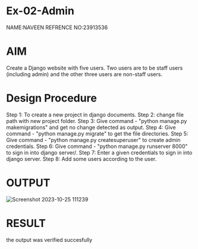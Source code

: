 # Ex-02-Admin
NAME:NAVEEN
REFRENCE NO:23913536
# AIM
Create a Django website with five users. Two users are to be staff users (including admin) and the other three users are non-staff users.

# Design Procedure
Step 1: To create a new project in django documents.
Step 2: change file path with new project folder.
Step 3: Give command - "python manage.py makemigrations" and get no change detected as
output.
Step 4: Give command - "python manage.py migrate" to get the file directories.
Step 5: Give command - "python manage.py createsuperuser" to create admin credentials.
Step 6: Give command - "python manage.py runserver 8000" to sign in into django server/.
Step 7: Enter a given credentials to sign in into django server.
Step 8: Add some users according to the user.
# OUTPUT
![Screenshot 2023-10-25 111239](https://github.com/Karthi-Govindharaju/ODD2023-WT-Ex-02-Admin/assets/145742865/a21feda1-0acc-44b0-854f-319677e5ba60)
# RESULT
the output was verified succesfully
